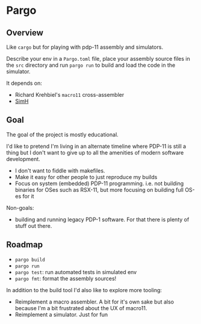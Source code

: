 # Pargo

## Overview

Like `cargo` but for playing with pdp-11 assembly and simulators.

Describe your env in a `Pargo.toml` file, place your assembly source files in the `src` directory
and run `pargo run` to build and load the code in the simulator.

It depends on:

* Richard Krehbiel's `macro11` cross-assembler
* [SimH](https://github.com/simh/simh)

## Goal

The goal of the project is mostly educational.

I'd like to pretend I'm living in an alternate timeline where PDP-11 is still a thing but
I don't want to give up to all the amenities of modern software development.

* I don't want to fiddle with makefiles.
* Make it easy for other people to just reproduce my builds
* Focus on system (embedded) PDP-11 programming. i.e. not building binaries for OSes such as RSX-11, but more focusing on building full OS-es for it

Non-goals:

* building and running legacy PDP-1 software. For that there is plenty of stuff out there.

## Roadmap

* `pargo build`
* `pargo run`
* `pargo test`: run automated tests in simulated env
* `pargo fmt`: format the assembly sources!

In addition to the build tool I'd also like to explore more tooling:

* Reimplement a macro assembler. A bit for it's own sake but also because I'm a bit frustrated about the UX of macro11.
* Reimplement a simulator. Just for fun